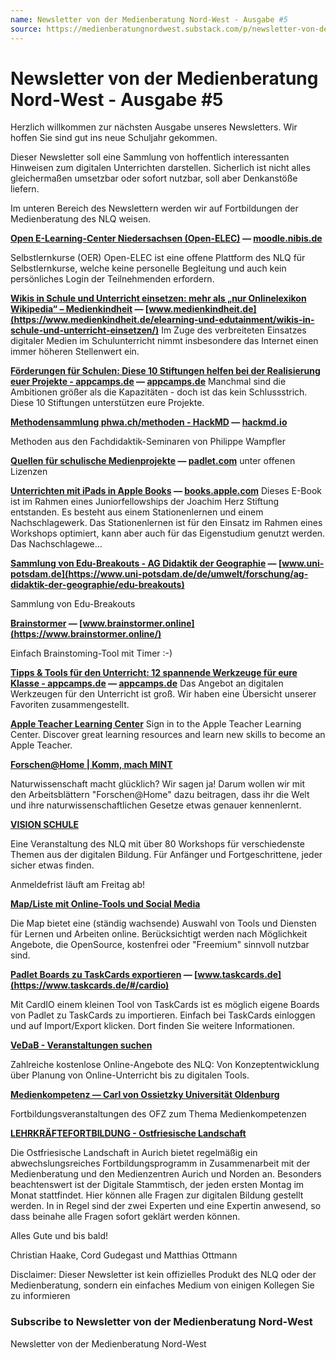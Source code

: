 ```yaml
---
name: Newsletter von der Medienberatung Nord-West - Ausgabe #5
source: https://medienberatungnordwest.substack.com/p/newsletter-von-der-medienberatung-nord-west-ausgabe-5-758001
---
```


# Newsletter von der Medienberatung Nord-West - Ausgabe #5

Herzlich willkommen zur nächsten Ausgabe unseres Newsletters. Wir hoffen Sie sind gut ins neue Schuljahr gekommen.

Dieser Newsletter soll eine Sammlung von hoffentlich interessanten Hinweisen zum digitalen Unterrichten darstellen. Sicherlich ist nicht alles gleichermaßen umsetzbar oder sofort nutzbar, soll aber Denkanstöße liefern.

Im unteren Bereich des Newslettern werden wir auf Fortbildungen der Medienberatung des NLQ weisen.

**[Open E-Learning-Center Niedersachsen (Open-ELEC)](https://moodle.nibis.de/openelec/?utm_campaign=Newsletter%20von%20der%20Medienberatung%20Nord-West&utm_medium=email&utm_source=Revue%20newsletter) — [moodle.nibis.de](https://moodle.nibis.de/openelec/)**

Selbstlernkurse (OER) Open-ELEC ist eine offene Plattform des NLQ für Selbstlernkurse, welche keine personelle Begleitung und auch kein persönliches Login der Teilnehmenden erfordern.

**[Wikis in Schule und Unterricht einsetzen: mehr als „nur Onlinelexikon Wikipedia“ – Medienkindheit](https://www.medienkindheit.de/elearning-und-edutainment/wikis-in-schule-und-unterricht-einsetzen/?utm_campaign=Newsletter%20von%20der%20Medienberatung%20Nord-West&utm_medium=email&utm_source=Revue%20newsletter) — [www.medienkindheit.de](https://www.medienkindheit.de/elearning-und-edutainment/wikis-in-schule-und-unterricht-einsetzen/)** Im Zuge des verbreiteten Einsatzes digitaler Medien im Schulunterricht nimmt insbesondere das Internet einen immer höheren Stellenwert ein.

**[Förderungen für Schulen: Diese 10 Stiftungen helfen bei der Realisierung euer Projekte - appcamps.de](https://appcamps.de/2021/03/11/foerderungen-fuer-schulen-diese-10-stiftungen-helfen-bei-der-realisierung-euer-projekte/?utm_campaign=meetedgar&utm_medium=social&utm_source=meetedgar.com) — [appcamps.de](https://appcamps.de/2021/03/11/foerderungen-fuer-schulen-diese-10-stiftungen-helfen-bei-der-realisierung-euer-projekte/?utm_campaign=meetedgar&utm_medium=social&utm_source=meetedgar.com)** Manchmal sind die Ambitionen größer als die Kapazitäten - doch ist das kein Schlussstrich. Diese 10 Stiftungen unterstützen eure Projekte.

**[Methodensammlung phwa.ch/methoden - HackMD](https://hackmd.io/@phwampfler/methoden?utm_campaign=Newsletter%20von%20der%20Medienberatung%20Nord-West&utm_medium=email&utm_source=Revue%20newsletter) — [hackmd.io](https://hackmd.io/@phwampfler/methoden)**

Methoden aus den Fachdidaktik-Seminaren von Philippe Wampfler

**[Quellen für schulische Medienprojekte](https://padlet.com/florian6/CCMedia?utm_campaign=Newsletter%20von%20der%20Medienberatung%20Nord-West&utm_medium=email&utm_source=Revue%20newsletter) — [padlet.com](https://padlet.com/florian6/CCMedia)** unter offenen Lizenzen

**[Unterrichten mit iPads in Apple Books](https://books.apple.com/de/book/unterrichten-mit-ipads/id1211255786?utm_campaign=Newsletter%20von%20der%20Medienberatung%20Nord-West&utm_medium=email&utm_source=Revue%20newsletter) — [books.apple.com](https://books.apple.com/de/book/unterrichten-mit-ipads/id1211255786)** Dieses E-Book ist im Rahmen eines Juniorfellowships der Joachim Herz Stiftung entstanden. Es besteht aus einem Stationenlernen und einem Nachschlagewerk. Das Stationenlernen ist für den Einsatz im Rahmen eines Workshops optimiert, kann aber auch für das Eigenstudium genutzt werden. Das Nachschlagewe…

**[Sammlung von Edu-Breakouts - AG Didaktik der Geographie](https://www.uni-potsdam.de/de/umwelt/forschung/ag-didaktik-der-geographie/edu-breakouts?utm_campaign=Newsletter%20von%20der%20Medienberatung%20Nord-West&utm_medium=email&utm_source=Revue%20newsletter) — [www.uni-potsdam.de](https://www.uni-potsdam.de/de/umwelt/forschung/ag-didaktik-der-geographie/edu-breakouts)**

Sammlung von Edu-Breakouts

**[Brainstormer](https://www.brainstormer.online/?utm_campaign=Newsletter%20von%20der%20Medienberatung%20Nord-West&utm_medium=email&utm_source=Revue%20newsletter) — [www.brainstormer.online](https://www.brainstormer.online/)**

Einfach Brainstoming-Tool mit Timer :-)

**[Tipps & Tools für den Unterricht: 12 spannende Werkzeuge für eure Klasse - appcamps.de](https://appcamps.de/2021/03/10/tipps-und-tools-fuer-den-unterricht-12-spannende-werkzeuge-fuer-eure-klasse/?utm_campaign=meetedgar&utm_medium=social&utm_source=meetedgar.com) — [appcamps.de](https://appcamps.de/2021/03/10/tipps-und-tools-fuer-den-unterricht-12-spannende-werkzeuge-fuer-eure-klasse/?utm_campaign=meetedgar&utm_medium=social&utm_source=meetedgar.com)** Das Angebot an digitalen Werkzeugen für den Unterricht ist groß. Wir haben eine Übersicht unserer Favoriten zusammengestellt.

**[Apple Teacher Learning Center](https://appleteacher.apple.com/?utm_campaign=Newsletter%20von%20der%20Medienberatung%20Nord-West&utm_medium=email&utm_source=Revue%20newsletter)** Sign in to the Apple Teacher Learning Center. Discover great learning resources and learn new skills to become an Apple Teacher.

**[Forschen@Home | Komm, mach MINT](https://www.komm-mach-mint.de/schuelerinnen/forschen-at-home?utm_campaign=Newsletter%20von%20der%20Medienberatung%20Nord-West&utm_medium=email&utm_source=Revue%20newsletter)**

Naturwissenschaft macht glücklich? Wir sagen ja! Darum wollen wir mit den Arbeitsblättern "Forschen@Home" dazu beitragen, dass ihr die Welt und ihre naturwissenschaftlichen Gesetze etwas genauer kennenlernt.

**[VISION SCHULE](https://visionschule.medienberatung.online/?utm_campaign=Newsletter%20von%20der%20Medienberatung%20Nord-West&utm_medium=email&utm_source=Revue%20newsletter)**

Eine Veranstaltung des NLQ mit über 80 Workshops für verschiedenste Themen aus der digitalen Bildung. Für Anfänger und Fortgeschrittene, jeder sicher etwas finden.

Anmeldefrist läuft am Freitag ab!

**[Map/Liste mit Online-Tools und Social Media](https://clearingstellemedienkompetenz.de/medienpaedagogik-projekte.html?utm_campaign=Newsletter%20von%20der%20Medienberatung%20Nord-West&utm_medium=email&utm_source=Revue%20newsletter)**

Die Map bietet eine (ständig wachsende) Auswahl von Tools und Diensten für Lernen und Arbeiten online. Berücksichtigt werden nach Möglichkeit Angebote, die OpenSource, kostenfrei oder "Freemium" sinnvoll nutzbar sind. 

**[Padlet Boards zu TaskCards exportieren](https://www.taskcards.de/?utm_campaign=Newsletter%20von%20der%20Medienberatung%20Nord-West&utm_medium=email&utm_source=Revue%20newsletter#/cardio) — [www.taskcards.de](https://www.taskcards.de/#/cardio)**

Mit CardIO einem kleinen Tool von TaskCards ist es möglich eigene Boards von Padlet zu TaskCards zu importieren. Einfach bei TaskCards einloggen und auf Import/Export klicken. Dort finden Sie weitere Informationen.

**[VeDaB - Veranstaltungen suchen](https://vedab.de/veran_suche.php?sachgebiet=&schulform=&such=Medienbildung&utm_campaign=Newsletter%20von%20der%20Medienberatung%20Nord-West&utm_medium=email&utm_source=Revue%20newsletter&veranstalter=)**

Zahlreiche kostenlose Online-Angebote des NLQ: Von Konzeptentwicklung über Planung von Online-Unterricht bis zu digitalen Tools.

**[Medienkompetenz — Carl von Ossietzky Universität Oldenburg](https://uol.de/ofz/fortbildungsangebot/faecheruebergreifende-angebote/medienkompetenz-1?utm_campaign=Newsletter%20von%20der%20Medienberatung%20Nord-West&utm_medium=email&utm_source=Revue%20newsletter)**

Fortbildungsveranstaltungen des OFZ zum Thema Medienkompetenzen

**[LEHRKRÄFTEFORTBILDUNG - Ostfriesische Landschaft](http://rev.vu/w2O10v?utm_campaign=Issue&utm_content=share&utm_medium=email&utm_source=Newsletter%20von%20der%20Medienberatung%20Nord-West)**

Die Ostfriesische Landschaft in Aurich bietet regelmäßig ein abwechslungsreiches Fortbildungsprogramm in Zusammenarbeit mit der Medienberatung und den Medienzentren Aurich und Norden an. Besonders beachtenswert ist der Digitale Stammtisch, der jeden ersten Montag im Monat stattfindet. Hier können alle Fragen zur digitalen Bildung gestellt werden. In in Regel sind der zwei Experten und eine Expertin anwesend, so dass beinahe alle Fragen sofort geklärt werden können.

Alles Gute und bis bald!

Christian Haake, Cord Gudegast und Matthias Ottmann

Disclaimer: Dieser Newsletter ist kein offizielles Produkt des NLQ oder der Medienberatung, sondern ein einfaches Medium von einigen Kollegen Sie zu informieren

### Subscribe to **Newsletter von der Medienberatung Nord-West**

Newsletter von der Medienberatung Nord-West
